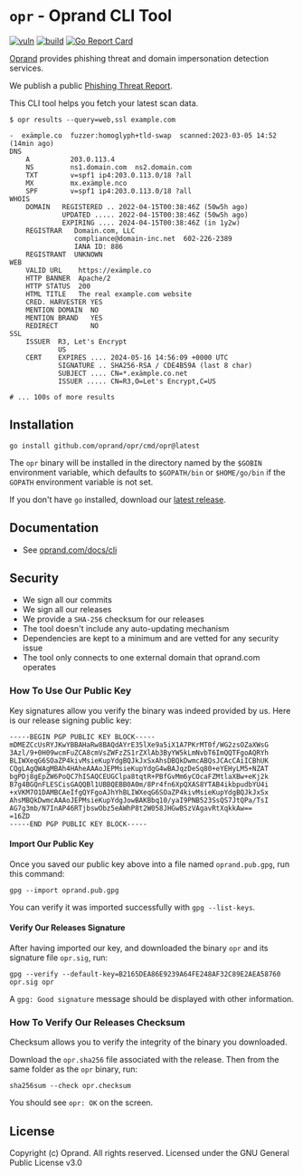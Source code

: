 # `opr` - Oprand CLI Tool

[![vuln](https://github.com/oprand/opr/actions/workflows/vuln.yml/badge.svg?branch=master)](https://github.com/oprand/opr/actions/workflows/vuln.yml)
[![build](https://github.com/oprand/opr/actions/workflows/build.yml/badge.svg?branch=master)](https://github.com/oprand/opr/actions/workflows/build.yml)
[![Go Report Card](https://goreportcard.com/badge/github.com/oprand/opr)](https://goreportcard.com/report/github.com/oprand/opr)

[Oprand](https://oprand.com/) provides phishing threat and domain impersonation detection services.

We publish a public [Phishing Threat Report](https://oprand.com/report).

This CLI tool helps you fetch your latest scan data.

```
$ opr results --query=web,ssl example.com

-  exämple.co  fuzzer:homoglyph+tld-swap  scanned:2023-03-05 14:52 (14min ago)
DNS
    A          203.0.113.4
    NS         ns1.domain.com  ns2.domain.com
    TXT        v=spf1 ip4:203.0.113.0/18 ?all
    MX         mx.exämple.nco
    SPF        v=spf1 ip4:203.0.113.0/18 ?all
WHOIS
    DOMAIN   REGISTERED .. 2022-04-15T00:38:46Z (50w5h ago)
             UPDATED ..... 2022-04-15T00:38:46Z (50w5h ago)
             EXPIRING .... 2024-04-15T00:38:46Z (in 1y2w)
    REGISTRAR   Domain.com, LLC
                compliance@domain-inc.net  602-226-2389
                IANA ID: 886
    REGISTRANT  UNKNOWN
WEB
    VALID URL    https://exämple.co
    HTTP BANNER  Apache/2
    HTTP STATUS  200
    HTML TITLE   The real example.com website
    CRED. HARVESTER YES
    MENTION DOMAIN  NO
    MENTION BRAND   YES
    REDIRECT        NO
SSL
    ISSUER  R3, Let's Encrypt
            US
    CERT    EXPIRES .... 2024-05-16 14:56:09 +0000 UTC
            SIGNATURE .. SHA256-RSA / CDE4B59A (last 8 char)
            SUBJECT .... CN=*.exämple.co.net
            ISSUER ..... CN=R3,O=Let's Encrypt,C=US

# ... 100s of more results
```

## Installation

```
go install github.com/oprand/opr/cmd/opr@latest
```

The `opr` binary will be installed in the directory named by the `$GOBIN` environment
variable, which defaults to `$GOPATH/bin` or `$HOME/go/bin` if the `GOPATH`
environment variable is not set.

If you don't have `go` installed, download our [latest release](https://github.com/oprand/opr/releases).

## Documentation

- See [oprand.com/docs/cli](https://oprand.com/docs/cli)

## Security

- We sign all our commits
- We sign all our releases
- We provide a `SHA-256` checksum for our releases
- The tool doesn't include any auto-updating mechanism
- Dependencies are kept to a minimum and are vetted for any security issue
- The tool only connects to one external domain that oprand.com operates

### How To Use Our Public Key

Key signatures allow you verify the binary was indeed provided by us. Here is our release signing public key:

```
-----BEGIN PGP PUBLIC KEY BLOCK-----
mDMEZCcUsRYJKwYBBAHaRw8BAQdAYrE35lXe9a5iX1A7PKrMT0f/WG2zsOZaXWsG
3Azl/9+0H09wcmFuZCA8cmVsZWFzZS1rZXlAb3ByYW5kLmNvbT6ImQQTFgoAQRYh
BLIWXeqG6SOaZP4kivMsieKupYdgBQJkJxSxAhsDBQkDwmcABQsJCAcCAiICBhUK
CQgLAgQWAgMBAh4HAheAAAoJEPMsieKupYdgG4wBAJqzDeSq80+eYEHyLM5+NZAT
bgPDj8gEpZW6PoQC7hISAQCEUGClpa8tqtR+PBfGvMm6yCOcaFZMtlaXBw+eKj2k
B7g4BGQnFLESCisGAQQBl1UBBQEBB0A0m/8Pr4fn6XpQXAS8YTAB4ikbpudbYU4i
+xVKM7O1DAMBCAeIfgQYFgoAJhYhBLIWXeqG6SOaZP4kivMsieKupYdgBQJkJxSx
AhsMBQkDwmcAAAoJEPMsieKupYdgJowBAKBbq10/yaI9PNB523SsQS7JtQPa/TsI
AG7g3mb/N7InAP46RTjbswObz5eAWhP8t2W058JHGwBSzVAgavRtXqkkAw==
=16ZD
-----END PGP PUBLIC KEY BLOCK-----
```

#### Import Our Public Key

Once you saved our public key above into a file named `oprand.pub.gpg`, run this command:

```
gpg --import oprand.pub.gpg
```

You can verify it was imported successfully with `gpg --list-keys`.

#### Verify Our Releases Signature

After having imported our key, and downloaded the binary `opr` and its signature file `opr.sig`, run:

```
gpg --verify --default-key=B2165DEA86E9239A64FE248AF32C89E2AEA58760 opr.sig opr
```

A `gpg: Good signature` message should be displayed with other information.

### How To Verify Our Releases Checksum

Checksum allows you to verify the integrity of the binary you downloaded.

Download the `opr.sha256` file associated with the release. Then from the same folder as the `opr` binary, run:

```
sha256sum --check opr.checksum
```

You should see `opr: OK` on the screen.

## License

Copyright (c) Oprand. All rights reserved.
Licensed under the GNU General Public License v3.0
